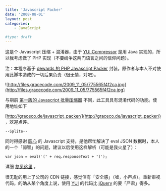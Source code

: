 ```yaml
---
title: 'Javascript Packer'
date: '2008-08-01'
layout: post
categories:
    - JavaScript

#type: draft
---
```


这是个 Javascript 压缩 + 混淆器，由于 [YUI Compressor](http://developer.yahoo.com/yui/compressor/)  是用 Java 实现的，所以我考虑做了 PHP 实现（不要纷争这两门语言之间的信仰问题）。

注：本程序基于  [dewards 的 PHP Javascript Packer](http://dean.edwards.name/download/#packer)  封装。原作者与本人不对使用此脚本造成的一切后果负责（很无情，对吧）。

![http://files.gracecode.com/2009_11_05/775565f4f2ca.jpg](http://files.gracecode.com/2009_11_05/775565f4f2ca.jpg)

与期前 [第一版的 Javascript 批量压缩器]({{site.urls}}/posts/1319/) 不同，此工具具有混淆代码的功能。使用地址如下

 [http://graceco.de/javascript_packer/](http://graceco.de/javascript_packer/) ，欢迎点评。

`--Splite--`

同时得感谢  [圆心](http://www.planabc.net/)  的 Javascript 支持，是他帮忙解决了 eval JSON 数据时，本人的一个「弱智」的问题，建议以后使用这样解析（可能是我火星了）：

    var json = eval('(' + req.responseText + ')');

详细  [参见这里](http://www.json.org/js.html) 。

很无耻的用上了公司的 CDN 链接，感觉倍有「安全感」（嘘，小声点）。重新审视代码，的确从某个角度上说，使用  [YUI](http://developer.yahoo.com/yui/)  的代码比  [jQuery](http://juery.com)  的要「严肃」得多。
